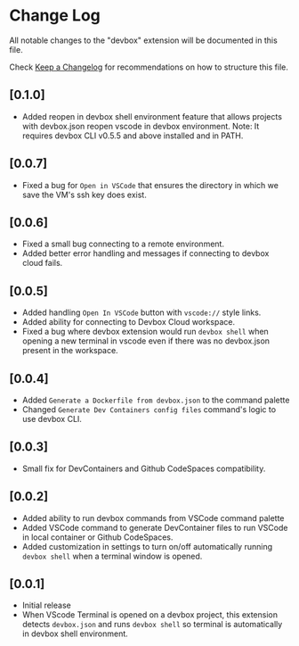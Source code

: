 # Change Log

All notable changes to the "devbox" extension will be documented in this file.

Check [Keep a Changelog](http://keepachangelog.com/) for recommendations on how to structure this file.

## [0.1.0]

- Added reopen in devbox shell environment feature that allows projects with devbox.json
  reopen vscode in devbox environment. Note: It requires devbox CLI v0.5.5 and above
  installed and in PATH.

## [0.0.7]

- Fixed a bug for `Open in VSCode` that ensures the directory in which
  we save the VM's ssh key does exist.

## [0.0.6]

- Fixed a small bug connecting to a remote environment.
- Added better error handling and messages if connecting to devbox cloud fails.

## [0.0.5]

- Added handling `Open In VSCode` button with `vscode://` style links.
- Added ability for connecting to Devbox Cloud workspace.
- Fixed a bug where devbox extension would run `devbox shell` when opening
a new terminal in vscode even if there was no devbox.json present in the workspace.

## [0.0.4]

- Added `Generate a Dockerfile from devbox.json` to the command palette
- Changed `Generate Dev Containers config files` command's logic to use devbox CLI.

## [0.0.3]

- Small fix for DevContainers and Github CodeSpaces compatibility.

## [0.0.2]

- Added ability to run devbox commands from VSCode command palette
- Added VSCode command to generate DevContainer files to run VSCode in local container or Github CodeSpaces.
- Added customization in settings to turn on/off automatically running `devbox shell` when a terminal window is opened.

## [0.0.1]

- Initial release
- When VScode Terminal is opened on a devbox project, this extension detects `devbox.json` and runs `devbox shell` so terminal is automatically in devbox shell environment.
